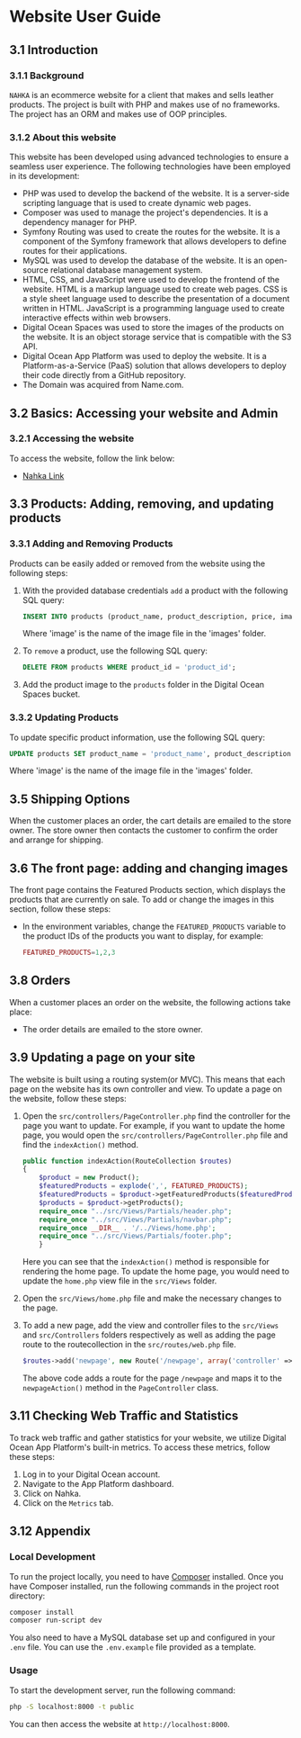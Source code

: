 # Website User Guide

## 3.1 Introduction

### 3.1.1 Background

`NAHKA` is an ecommerce website for a client that makes and sells leather products. The project is built with PHP and makes use of no frameworks. The project has an ORM and makes use of OOP principles.

### 3.1.2 About this website

This website has been developed using advanced technologies to ensure a seamless user experience. The following technologies have been employed in its development:

- PHP was used to develop the backend of the website. It is a server-side scripting language that is used to create dynamic web pages.
- Composer was used to manage the project's dependencies. It is a dependency manager for PHP.
- Symfony Routing was used to create the routes for the website. It is a component of the Symfony framework that allows developers to define routes for their applications.
- MySQL was used to develop the database of the website. It is an open-source relational database management system.
- HTML, CSS, and JavaScript were used to develop the frontend of the website. HTML is a markup language used to create web pages. CSS is a style sheet language used to describe the presentation of a document written in HTML. JavaScript is a programming language used to create interactive effects within web browsers.
- Digital Ocean Spaces was used to store the images of the products on the website. It is an object storage service that is compatible with the S3 API.
- Digital Ocean App Platform was used to deploy the website. It is a Platform-as-a-Service (PaaS) solution that allows developers to deploy their code directly from a GitHub repository.
- The Domain was acquired from Name.com.

## 3.2 Basics: Accessing your website and Admin

### 3.2.1 Accessing the website

To access the website, follow the link below:

- [Nahka Link](https://nahka.studio)

## 3.3 Products: Adding, removing, and updating products

### 3.3.1 Adding and Removing Products

Products can be easily added or removed from the website using the following steps:

1. With the provided database credentials `add` a product with the following SQL query:

    ```sql
    INSERT INTO products (product_name, product_description, price, image) VALUES ('product_name', 'product_description', 'price', 'image');
    ```

    Where 'image' is the name of the image file in the 'images' folder.

2. To `remove` a product, use the following SQL query:

    ```sql
    DELETE FROM products WHERE product_id = 'product_id';
    ```

3. Add the product image to the `products` folder in the Digital Ocean Spaces bucket.

### 3.3.2 Updating Products

To update specific product information, use the following SQL query:

```sql
UPDATE products SET product_name = 'product_name', product_description = 'product_description', price = 'price', image = 'image' WHERE product_id = 'product_id';
```

Where 'image' is the name of the image file in the 'images' folder.

## 3.5 Shipping Options

When the customer places an order, the cart details are emailed to the store owner. The store owner then contacts the customer to confirm the order and arrange for shipping.

## 3.6 The front page: adding and changing images

The front page contains the Featured Products section, which displays the products that are currently on sale. To add or change the images in this section, follow these steps:

- In the environment variables, change the `FEATURED_PRODUCTS` variable to the product IDs of the products you want to display, for example:

    ```php
    FEATURED_PRODUCTS=1,2,3
    ```

## 3.8 Orders

When a customer places an order on the website, the following actions take place:

- The order details are emailed to the store owner.

## 3.9 Updating a page on your site

The website is built using a routing system(or MVC). This means that each page on the website has its own controller and view. To update a page on the website, follow these steps:

1. Open the `src/controllers/PageController.php`  find the controller for the page you want to update. For example, if you want to update the home page, you would open the `src/controllers/PageController.php` file and find the `indexAction()` method.

    ```php
    public function indexAction(RouteCollection $routes)
    {
        $product = new Product();
        $featuredProducts = explode(',', FEATURED_PRODUCTS);
        $featuredProducts = $product->getFeaturedProducts($featuredProducts);
        $products = $product->getProducts();
        require_once "../src/Views/Partials/header.php";
        require_once "../src/Views/Partials/navbar.php";
        require_once __DIR__ . '/../Views/home.php';
        require_once "../src/Views/Partials/footer.php";
        }
    ```

    Here you can see that the `indexAction()` method is responsible for rendering the home page. To update the home page, you would need to update the `home.php` view file in the `src/Views` folder.

2. Open the `src/Views/home.php` file and make the necessary changes to the page.

3. To add a new page, add the view and controller files to the `src/Views` and `src/Controllers` folders respectively as well as adding the page route to the routecollection in the `src/routes/web.php` file.

    ```php
    $routes->add('newpage', new Route('/newpage', array('controller' => 'PageController', 'method' => 'newpageAction')));
    ```

    The above code adds a route for the page `/newpage` and maps it to the `newpageAction()` method in the `PageController` class.

## 3.11 Checking Web Traffic and Statistics

To track web traffic and gather statistics for your website, we utilize Digital Ocean App Platform's built-in metrics. To access these metrics, follow these steps:

1. Log in to your Digital Ocean account.
2. Navigate to the App Platform dashboard.
3. Click on Nahka.
4. Click on the `Metrics` tab.

## 3.12 Appendix

### Local Development

To run the project locally, you need to have [Composer](https://getcomposer.org/) installed. Once you have Composer installed, run the following commands in the project root directory:

```bash
composer install
composer run-script dev
```

You also need to have a MySQL database set up and configured in your `.env` file. You can use the `.env.example` file provided as a template.

### Usage

To start the development server, run the following command:

```bash
php -S localhost:8000 -t public
```

You can then access the website at `http://localhost:8000`.
